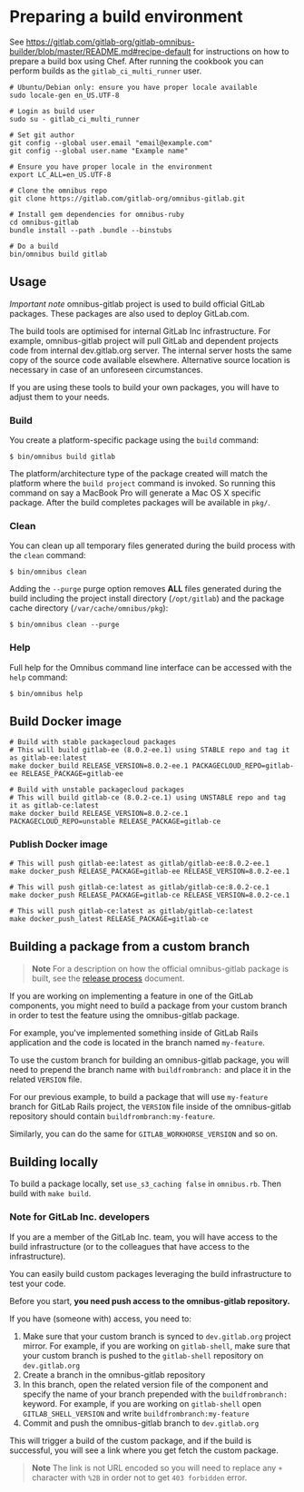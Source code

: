 # Preparing a build environment

See
https://gitlab.com/gitlab-org/gitlab-omnibus-builder/blob/master/README.md#recipe-default
for instructions on how to prepare a build box using Chef. After running the
cookbook you can perform builds as the `gitlab_ci_multi_runner` user.

```shell
# Ubuntu/Debian only: ensure you have proper locale available
sudo locale-gen en_US.UTF-8

# Login as build user
sudo su - gitlab_ci_multi_runner

# Set git author
git config --global user.email "email@example.com"
git config --global user.name "Example name"

# Ensure you have proper locale in the environment
export LC_ALL=en_US.UTF-8

# Clone the omnibus repo
git clone https://gitlab.com/gitlab-org/omnibus-gitlab.git

# Install gem dependencies for omnibus-ruby
cd omnibus-gitlab
bundle install --path .bundle --binstubs

# Do a build
bin/omnibus build gitlab
```

## Usage

*Important note* omnibus-gitlab project is used to build official GitLab
packages. These packages are also used to deploy GitLab.com.

The build tools are optimised for internal GitLab Inc infrastructure.
For example, omnibus-gitlab project will pull GitLab and dependent projects
code from internal dev.gitlab.org server. The internal server hosts the same
copy of the source code available elsewhere. Alternative source location is
necessary in case of an unforeseen circumstances.

If you are using these tools to build your own packages, you will have to
adjust them to your needs.

### Build

You create a platform-specific package using the `build` command:

```shell
$ bin/omnibus build gitlab
```

The platform/architecture type of the package created will match the platform
where the `build project` command is invoked. So running this command on say a
MacBook Pro will generate a Mac OS X specific package. After the build
completes packages will be available in `pkg/`.

### Clean

You can clean up all temporary files generated during the build process with
the `clean` command:

```shell
$ bin/omnibus clean
```

Adding the `--purge` purge option removes __ALL__ files generated during the
build including the project install directory (`/opt/gitlab`) and
the package cache directory (`/var/cache/omnibus/pkg`):

```shell
$ bin/omnibus clean --purge
```

### Help

Full help for the Omnibus command line interface can be accessed with the
`help` command:

```shell
$ bin/omnibus help
```

## Build Docker image

```shell
# Build with stable packagecloud packages
# This will build gitlab-ee (8.0.2-ee.1) using STABLE repo and tag it as gitlab-ee:latest
make docker_build RELEASE_VERSION=8.0.2-ee.1 PACKAGECLOUD_REPO=gitlab-ee RELEASE_PACKAGE=gitlab-ee

# Build with unstable packagecloud packages
# This will build gitlab-ce (8.0.2-ce.1) using UNSTABLE repo and tag it as gitlab-ce:latest
make docker_build RELEASE_VERSION=8.0.2-ce.1 PACKAGECLOUD_REPO=unstable RELEASE_PACKAGE=gitlab-ce
```

### Publish Docker image

```shell
# This will push gitlab-ee:latest as gitlab/gitlab-ee:8.0.2-ee.1
make docker_push RELEASE_PACKAGE=gitlab-ee RELEASE_VERSION=8.0.2-ee.1

# This will push gitlab-ce:latest as gitlab/gitlab-ce:8.0.2-ce.1
make docker_push RELEASE_PACKAGE=gitlab-ce RELEASE_VERSION=8.0.2-ce.1

# This will push gitlab-ce:latest as gitlab/gitlab-ce:latest
make docker_push_latest RELEASE_PACKAGE=gitlab-ce
```

## Building a package from a custom branch

>**Note** For a description on how the official omnibus-gitlab package is built,
see the [release process](release/README.md) document.

If you are working on implementing a feature in one of the GitLab components,
you might need to build a package from your custom branch in order to test the
feature using the omnibus-gitlab package.

For example, you've implemented something inside of GitLab Rails application and
the code is located in the branch named `my-feature`.

To use the custom branch for building an omnibus-gitlab package, you will need
to prepend the branch name with `buildfrombranch:` and place it in the
related `VERSION` file.

For our previous example, to build a package that will use `my-feature` branch
for GitLab Rails project, the `VERSION` file inside of the omnibus-gitlab
repository should contain `buildfrombranch:my-feature`.

Similarly, you can do the same for `GITLAB_WORKHORSE_VERSION` and so on.

## Building locally

To build a package locally, set `use_s3_caching false` in `omnibus.rb`. Then
build with `make build`.

### Note for GitLab Inc. developers

If you are a member of the GitLab Inc. team, you will have access to the build
infrastructure (or to the colleagues that have access to the infrastructure).

You can easily build custom packages leveraging the build infrastructure to test
your code.

Before you start,
**you need push access to the omnibus-gitlab repository.**

If you have (someone with) access, you need to:

1. Make sure that your custom branch is synced to `dev.gitlab.org` project
mirror. For example, if you are working on `gitlab-shell`, make sure that your
custom branch is pushed to the `gitlab-shell` repository on `dev.gitlab.org`
1. Create a branch in the omnibus-gitlab repository
1. In this branch, open the related version file of the component and specify
the name of your branch prepended with the `buildfrombranch:` keyword.
For example, if you are working on `gitlab-shell` open `GITLAB_SHELL_VERSION`
and write `buildfrombranch:my-feature`
1. Commit and push the omnibus-gitlab branch to `dev.gitlab.org`

This will trigger a build of the custom package, and if the build is
successful, you will see a link where you get fetch the custom package.

>**Note** The link is not URL encoded so you will need to replace any `+`
character with `%2B` in order not to get `403 forbidden` error.
